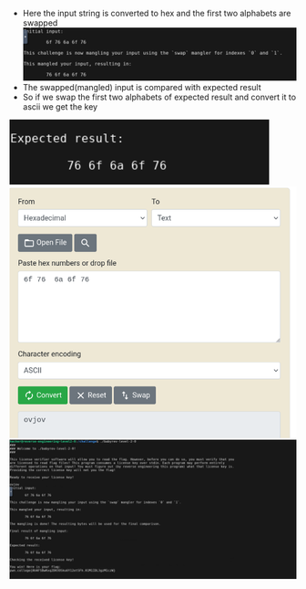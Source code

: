 - Here the input string is converted to hex and the first two alphabets are swapped
![alt text](image-8.png)
- The swapped(mangled) input is compared with expected result
- So if we swap the first two alphabets of expected result and convert it to ascii we get the key

![alt text](image-9.png)
![alt text](image-7.png)
![alt text](image-6.png)